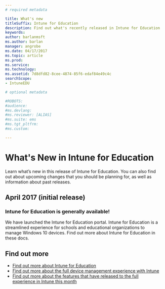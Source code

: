```yaml
---
# required metadata

title: What's new
titleSuffix: Intune for Education
description: Find out what's recently released in Intune for Education.
keywords:
author: barlanmsft
ms.author: barlan
manager: angrobe
ms.date: 04/17/2017
ms.topic: article
ms.prod:
ms.service:
ms.technology:
ms.assetid: 7d8dfd82-8cee-4874-85f6-edaf84e49c4c
searchScope:
- IntuneEDU

# optional metadata

#ROBOTS:
#audience:
#ms.devlang:
#ms.reviewer: [ALIAS]
#ms.suite: ems
#ms.tgt_pltfrm:
#ms.custom:

---
```


# What's New in Intune for Education
Learn what’s new in this release of Intune for Education. You can also find out about upcoming changes that you should be planning for, as well as information about past releases.

## April 2017 (initial release)

### Intune for Education is generally available!

We have launched the Intune for Education portal. Intune for Education is a streamlined experience for schools and educational organizations to manage Windows 10 devices. Find out more about Intune for Education in these docs.

## Find out more

- [Find out more about Intune for Education](what-is-intune-for-education.md)
- [Find out more about the full device management experience with Intune](https://docs.microsoft.com/intune/understand-explore/introduction-to-microsoft-intune)
- [Find out more about the features that have released to the full experience in Intune this month](https://docs.microsoft.com/intune/whats-new/whats-new-in-microsoft-intune)
